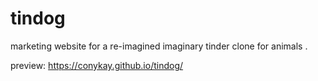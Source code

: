 # tindog
marketing website for a re-imagined imaginary tinder clone for animals .

preview:
https://conykay.github.io/tindog/

